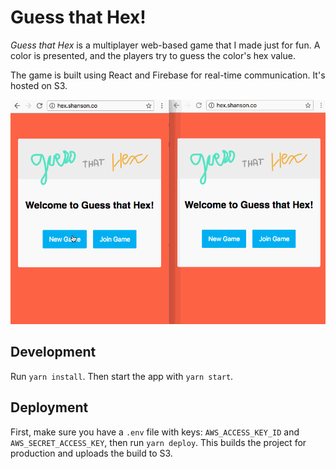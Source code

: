 # Guess that Hex!

_Guess that Hex_ is a multiplayer web-based game that I made just for fun. A color is presented, and the players try to guess the color's hex value.

The game is built using React and Firebase for real-time communication. It's hosted on S3.

![Gif of Guess that Hex](public/hex.gif?raw=true)

## Development

Run `yarn install`. Then start the app with `yarn start`.

## Deployment

First, make sure you have a `.env` file with keys: `AWS_ACCESS_KEY_ID` and `AWS_SECRET_ACCESS_KEY`, then run `yarn deploy`. This builds the project for production and uploads the build to S3.
